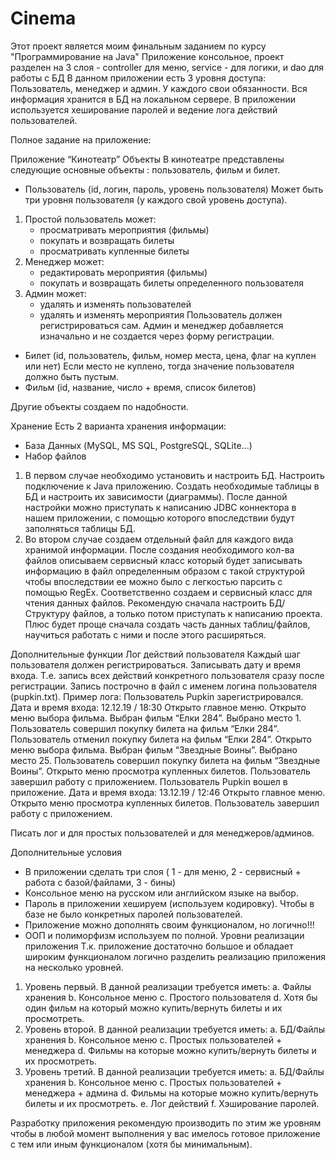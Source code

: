 # Cinema

Этот проект является моим финальным заданием по курсу "Программирование на Java"
Приложение консольное, проект разделен на 3 слоя - controller для меню, service - для логики, и dao для работы с БД
В данном приложении есть 3 уровня доступа: Пользователь, менеджер и админ. У каждого свои обязанности. Вся информация хранится в БД на локальном сервере.
В приложении используется хеширование паролей и ведение лога действий пользователей. 

Полное задание на приложение: 




Приложение “Кинотеатр”
Объекты
В кинотеатре представлены следующие основные объекты : пользователь, фильм и билет.
-	Пользователь (id, логин, пароль, уровень пользователя)
Может быть три уровня пользователя (у каждого свой уровень доступа).
1) Простой пользователь может:
	- просматривать мероприятия (фильмы) 
	- покупать и возвращать билеты
	- просматривать купленные билеты
2) Менеджер может:
	- редактировать мероприятия (фильмы)
	- покупать и возвращать билеты определенного пользователя
3) Админ может:
	- удалять и изменять пользователей 
	- удалять и изменять мероприятия
Пользователь должен регистрироваться сам. 
Админ и менеджер добавляется изначально и не создается через форму регистрации.
-	Билет (id, пользователь, фильм, номер места, цена, флаг на куплен или нет) 
Если место не куплено, тогда значение пользователя должно быть пустым.
-	Фильм (id, название, число + время, список билетов)

Другие объекты создаем по надобности.

Хранение
Есть 2 варианта хранения информации:
-	База Данных (MySQL, MS SQL, PostgreSQL, SQLite...)
-	Набор файлов
1) В первом случае необходимо установить и настроить БД. Настроить подключение к Java приложению. Создать необходимые таблицы в БД и настроить их зависимости (диаграммы). 
После данной настройки можно приступать к написанию JDBC коннектора в нашем приложении, с помощью которого впоследствии будут заполняться таблицы БД.
2) Во втором случае создаем отдельный файл для каждого вида хранимой информации. 
После создания необходимого кол-ва файлов описываем сервисный класс который будет записывать информацию в файл определенным образом с такой структурой чтобы
впоследствии ее можно было с легкостью парсить с помощью RegEx. Соответственно создаем и сервисный класс для чтения данных файлов.
Рекомендую сначала настроить БД/Структуру файлов, а только потом приступать к написанию проекта.
Плюс будет проще сначала создать часть данных таблиц/файлов, научиться работать с ними и после этого расширяться.

Дополнительные функции
Лог действий пользователя
Каждый шаг пользователя должен регистрироваться. Записывать дату и время входа.
Т.е. запись всех действий конкретного пользователя сразу после регистрации.
Запись построчно в файл с именем логина пользователя (pupkin.txt).
Пример лога:
Пользователь Pupkin зарегистрировался.
	Дата и время входа: 12.12.19 / 18:30
	Открыто главное меню.
	Открыто меню выбора фильма.
	Выбран фильм “Елки 284”.
	Выбрано место 1.
	Пользователь совершил покупку билета на фильм “Елки 284”.
	Пользователь отменил покупку билета на фильм “Елки 284”.
	Открыто меню выбора фильма.
	Выбран фильм “Звездные Воины”.
	Выбрано место 25.
	Пользователь совершил покупку билета на фильм “Звездные Воины”.
	Открыто меню просмотра купленных билетов.
	Пользователь завершил работу с приложением.
	Пользователь Pupkin вошел в приложение.
	Дата и время входа: 13.12.19 / 12:46
	Открыто главное меню.
	Открыто меню просмотра купленных билетов.
	Пользователь завершил работу с приложением.

Писать лог и для простых пользователей и для менеджеров/админов.

Дополнительные условия
-	В приложении сделать три слоя ( 1 - для меню, 2 - сервисный + работа с базой/файлами, 3 - бины) 
-	Консольное меню на русском или английском языке на выбор.
-	Пароль в приложении хешируем (используем кодировку). Чтобы в базе не было конкретных паролей пользователей.
-	Приложение можно дополнять своим функционалом, но логично!!!
-	ООП и полиморфизм используем по полной.
Уровни реализации приложения
Т.к. приложение достаточно большое и обладает широким функционалом логично разделить реализацию приложения на несколько уровней.
1.	Уровень первый. В данной реализации требуется иметь:
a.	Файлы хранения
b.	Консольное меню
c.	Простого пользователя
d.	Хотя бы один фильм на который можно купить/вернуть билеты и их просмотреть.
2.	Уровень второй. В данной реализации требуется иметь:
a.	БД/Файлы хранения
b.	Консольное меню
c.	Простых пользователей + менеджера
d.	Фильмы на которые можно купить/вернуть билеты и их просмотреть.
3.	Уровень третий. В данной реализации требуется иметь:
a.	БД/Файлы хранения
b.	Консольное меню
c.	Простых пользователей + менеджера + админа
d.	Фильмы на которые можно купить/вернуть билеты и их просмотреть.
e.	Лог действий
f.	Хэширование паролей.

Разработку приложения рекомендую производить по этим же уровням чтобы в любой момент выполнения у вас имелось готовое приложение с тем или иным функционалом (хотя бы минимальным).
